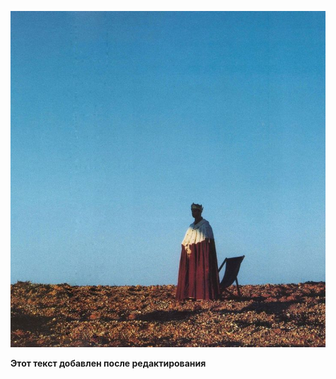 ![Фото](/Workspace/pictures/a44f7b29-a401-4213-8e2b-ea760006983b.jpg)

**Этот текст добавлен после редактирования**